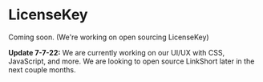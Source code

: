 # LicenseKey
Coming soon. (We're working on open sourcing LicenseKey)

**Update 7-7-22:** We are currently working on our UI/UX with CSS, JavaScript, and more. We are looking to open source LinkShort later in the next couple months.
